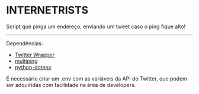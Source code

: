 # INTERNETRISTS

Script que pinga um endereço, enviando um tweet caso o ping fique alto!

---

Dependências:
  - [Twitter Wrapper](https://github.com/bear/python-twitter)
  - [multiping](https://github.com/romana/multi-ping/)
  - [python-dotenv](https://github.com/theskumar/python-dotenv)
  
 É necessário criar um .env com as variáveis da API do Twitter, que podem ser adquiridas com facilidade na área de developers.

